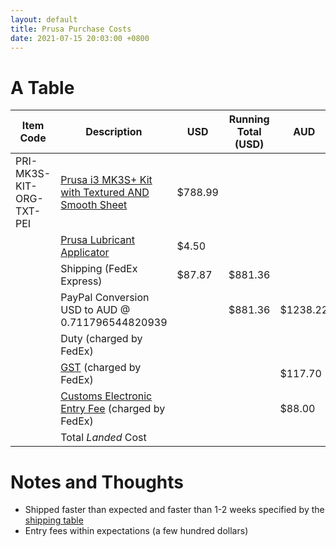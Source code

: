 ```yaml
---
layout: default
title: Prusa Purchase Costs
date: 2021-07-15 20:03:00 +0800
---
```


# A Table

| Item Code | Description | USD | Running Total (USD) | AUD | Running Total (AUD) | 
| --- | --- | --- | --- | --- | --- |
| PRI-MK3S-KIT-ORG-TXT-PEI | [Prusa i3 MK3S+ Kit with Textured AND Smooth Sheet](https://shop.prusa3d.com/en/3d-printers/180-original-prusa-i3-mk3s-kit.html#/7-color-black_and_orange/51-spring_steel_sheet-both_sheets) | $788.99 ||||
|| [Prusa Lubricant Applicator](https://shop.prusa3d.com/en/accessories-mk3s-mk25s-mini/1549-prusa-lubricant-005g.html) | $4.50 ||||
|| Shipping (FedEx Express) | $87.87 | $881.36 |||
|| PayPal Conversion USD to AUD @ 0.711796544820939 || $881.36 | $1238.22 | $1238.22 |
|| Duty (charged by FedEx) |||| $1238.22 |
|| [GST](https://www.abf.gov.au/importing-exporting-and-manufacturing/importing/cost-of-importing-goods/gst-and-other-taxes) (charged by FedEx) ||| $117.70 | $1355.92 |
|| [Customs Electronic Entry Fee](https://www.abf.gov.au/importing-exporting-and-manufacturing/importing/cost-of-importing-goods/charges/import-processing-charge) (charged by FedEx) ||| $88.00 | $1443.92 |
||Total *Landed* Cost |||| **$1443.92** |

# Notes and Thoughts
- Shipped faster than expected and faster than 1-2 weeks specified by the [shipping table](https://www.help.prusa3d.com/en/article/shipping-information_2297)
- Entry fees within expectations (a few hundred dollars)
